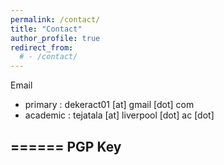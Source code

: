 ```yaml
---
permalink: /contact/
title: "Contact"
author_profile: true
redirect_from: 
  # - /contact/
---
```


Email

  * primary  : dekeract01 [at]  gmail [dot] com
  * academic : tejatala [at] liverpool [dot] ac [dot]
  
======
PGP Key
------
